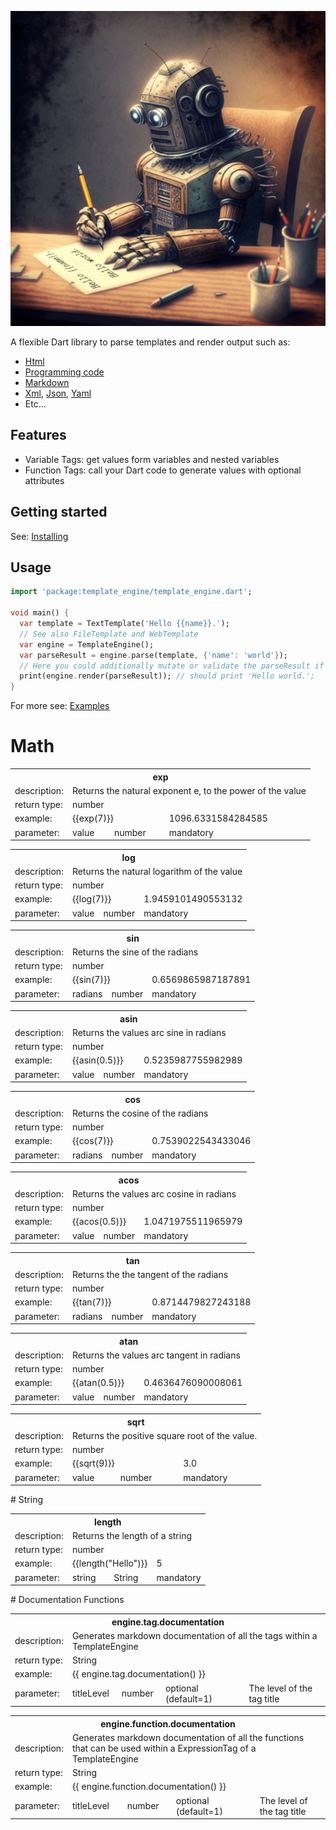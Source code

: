 
![](https://raw.githubusercontent.com/domain-centric/template_engine/main/doc/template/template_engine.png)

A flexible Dart library to parse templates and render output such as:
* [Html](https://en.wikipedia.org/wiki/HTML)
* [Programming code](https://en.wikipedia.org/wiki/Programming_language)
* [Markdown](https://en.wikipedia.org/wiki/Markdown)
* [Xml](https://en.wikipedia.org/wiki/XML), [Json](https://en.wikipedia.org/wiki/JSON), [Yaml](https://en.wikipedia.org/wiki/YAML)
* Etc...

## Features
- Variable Tags: get values form variables and nested variables
- Function Tags: call your Dart code to generate values with optional attributes

## Getting started

See: [Installing](https://pub.dev/packages/template_engine/install)

## Usage

```dart
import 'package:template_engine/template_engine.dart';

void main() {
  var template = TextTemplate('Hello {{name}}.');
  // See also FileTemplate and WebTemplate
  var engine = TemplateEngine();
  var parseResult = engine.parse(template, {'name': 'world'});
  // Here you could additionally mutate or validate the parseResult if needed.
  print(engine.render(parseResult)); // should print 'Hello world.';
}
```

For more see: [Examples](https://pub.dev/packages/template_engine/example)

# Math
<table>
<tr><th colspan="5">exp</th></tr>
<tr><td>description:</td><td colspan="4">Returns the natural exponent e, to the power of the value</td></tr>
<tr><td>return type:</td><td colspan="4">number</td></tr>
<tr><td>example:</td><td colspan="2">{{exp(7)}}</td><td colspan="2">1096.6331584284585</td><tr>
<tr><td>parameter:</td><td>value</td><td>number</td><td colspan="2">mandatory</td>
</table>
<table>
<tr><th colspan="5">log</th></tr>
<tr><td>description:</td><td colspan="4">Returns the natural logarithm of the value</td></tr>
<tr><td>return type:</td><td colspan="4">number</td></tr>
<tr><td>example:</td><td colspan="2">{{log(7)}}</td><td colspan="2">1.9459101490553132</td><tr>
<tr><td>parameter:</td><td>value</td><td>number</td><td colspan="2">mandatory</td>
</table>
<table>
<tr><th colspan="5">sin</th></tr>
<tr><td>description:</td><td colspan="4">Returns the sine of the radians</td></tr>
<tr><td>return type:</td><td colspan="4">number</td></tr>
<tr><td>example:</td><td colspan="2">{{sin(7)}}</td><td colspan="2">0.6569865987187891</td><tr>
<tr><td>parameter:</td><td>radians</td><td>number</td><td colspan="2">mandatory</td>
</table>
<table>
<tr><th colspan="5">asin</th></tr>
<tr><td>description:</td><td colspan="4">Returns the values arc sine in radians</td></tr>
<tr><td>return type:</td><td colspan="4">number</td></tr>
<tr><td>example:</td><td colspan="2">{{asin(0.5)}}</td><td colspan="2">0.5235987755982989</td><tr>
<tr><td>parameter:</td><td>value</td><td>number</td><td colspan="2">mandatory</td>
</table>
<table>
<tr><th colspan="5">cos</th></tr>
<tr><td>description:</td><td colspan="4">Returns the cosine of the radians</td></tr>
<tr><td>return type:</td><td colspan="4">number</td></tr>
<tr><td>example:</td><td colspan="2">{{cos(7)}}</td><td colspan="2">0.7539022543433046</td><tr>
<tr><td>parameter:</td><td>radians</td><td>number</td><td colspan="2">mandatory</td>
</table>
<table>
<tr><th colspan="5">acos</th></tr>
<tr><td>description:</td><td colspan="4">Returns the values arc cosine in radians</td></tr>
<tr><td>return type:</td><td colspan="4">number</td></tr>
<tr><td>example:</td><td colspan="2">{{acos(0.5)}}</td><td colspan="2">1.0471975511965979</td><tr>
<tr><td>parameter:</td><td>value</td><td>number</td><td colspan="2">mandatory</td>
</table>
<table>
<tr><th colspan="5">tan</th></tr>
<tr><td>description:</td><td colspan="4">Returns the the tangent of the radians</td></tr>
<tr><td>return type:</td><td colspan="4">number</td></tr>
<tr><td>example:</td><td colspan="2">{{tan(7)}}</td><td colspan="2">0.8714479827243188</td><tr>
<tr><td>parameter:</td><td>radians</td><td>number</td><td colspan="2">mandatory</td>
</table>
<table>
<tr><th colspan="5">atan</th></tr>
<tr><td>description:</td><td colspan="4">Returns the values arc tangent in radians</td></tr>
<tr><td>return type:</td><td colspan="4">number</td></tr>
<tr><td>example:</td><td colspan="2">{{atan(0.5)}}</td><td colspan="2">0.4636476090008061</td><tr>
<tr><td>parameter:</td><td>value</td><td>number</td><td colspan="2">mandatory</td>
</table>
<table>
<tr><th colspan="5">sqrt</th></tr>
<tr><td>description:</td><td colspan="4">Returns the positive square root of the value.</td></tr>
<tr><td>return type:</td><td colspan="4">number</td></tr>
<tr><td>example:</td><td colspan="2">{{sqrt(9)}}</td><td colspan="2">3.0</td><tr>
<tr><td>parameter:</td><td>value</td><td>number</td><td colspan="2">mandatory</td>
</table>
# String
<table>
<tr><th colspan="5">length</th></tr>
<tr><td>description:</td><td colspan="4">Returns the length of a string</td></tr>
<tr><td>return type:</td><td colspan="4">number</td></tr>
<tr><td>example:</td><td colspan="2">{{length("Hello")}}</td><td colspan="2">5</td><tr>
<tr><td>parameter:</td><td>string</td><td>String</td><td colspan="2">mandatory</td>
</table>
# Documentation Functions
<table>
<tr><th colspan="5">engine.tag.documentation</th></tr>
<tr><td>description:</td><td colspan="4">Generates markdown documentation of all the tags within a TemplateEngine</td></tr>
<tr><td>return type:</td><td colspan="4">String</td></tr>
<tr><td>example:</td><td colspan="4">{{ engine.tag.documentation() }}</td><tr>
<tr><td>parameter:</td><td>titleLevel</td><td>number</td><td>optional (default=1)</td>
<td>The level of the tag title</td></tr>
</table>
<table>
<tr><th colspan="5">engine.function.documentation</th></tr>
<tr><td>description:</td><td colspan="4">Generates markdown documentation of all the functions that can be used within a ExpressionTag of a TemplateEngine</td></tr>
<tr><td>return type:</td><td colspan="4">String</td></tr>
<tr><td>example:</td><td colspan="4">{{ engine.function.documentation() }}</td><tr>
<tr><td>parameter:</td><td>titleLevel</td><td>number</td><td>optional (default=1)</td>
<td>The level of the tag title</td></tr>
</table>
